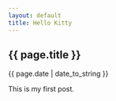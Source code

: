 ```yaml
---
layout: default
title: Hello Kitty
---
```

<h2>{{ page.title }}</h2>
<p>{{ page.date | date_to_string }}</p>
<p>This is my first post.</p>


